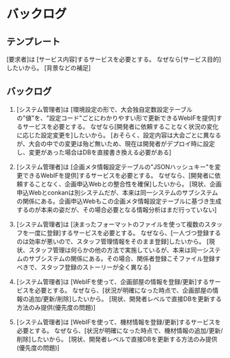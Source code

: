 バックログ
====

## テンプレート
[要求者]は
[サービス内容]するサービスを必要とする。
なぜなら[サービス目的]したいから。
    [背景などの補足]

## バックログ

1. [システム管理者]は
[環境設定の形で、大会独自定数設定テーブルの"値"を、"設定コード"ごとにわかりやすい形で更新できるWebIFを提供]するサービスを必要とする。
なぜなら[開発者に依頼することなく状況の変化に応じた設定変更を]したいから。
    [おそらく、設定内容は大会ごとに異なるが、大会の中での変更は殆ど無いため、現在は開発者がデプロイ時に設定し、変更があった場合はDBを直接書き換える必要がある]

2. [システム管理者]は
[企画メタ情報設定テーブルの"JSONハッシュキー"を変更できるWebIFを提供]するサービスを必要とする。
なぜなら、[開発者に依頼することなく、企画申込Webとの整合性を確保]したいから。
    [現状、企画申込Webとconkanは別システムだが、本来は同一システムのサブシステムの関係にある。企画申込Webもこの企画メタ情報設定テーブルに基づき生成するのが本来の姿だが、その場合必要となる情報分析はまだ行っていない]

3. [システム管理者]は
[決まったフォーマットのファイルを使って複数のスタッフを一度に登録]するサービスを必要とする。
なぜなら、[一人づつ登録するのは効率が悪いので、スタッフ管理情報をそのまま登録]したいから。
    [現状、スタッフ管理は何らかの他の方法で実施しているが、本来は同一システムのサブシステムの関係にある。その場合、関係者登録こそファイル登録すべきで、スタッフ登録のストーリーが全く異なる]

4. [システム管理者]は
[WebIFを使って、企画部屋の情報を登録/更新]するサービスを必要とする。
なぜなら、[状況が明確になった時点で、企画部屋の情報の追加/更新/削除]したいから。
    [現状、開発者レベルで直接DBを更新する方法のみ提供(優先度の問題)]

5. [システム管理者]は
[WebIFを使って、機材情報を登録/更新]するサービスを必要とする。
なぜなら、[状況が明確になった時点で、機材情報の追加/更新/削除]したいから。
    [現状、開発者レベルで直接DBを更新する方法のみ提供(優先度の問題)]
